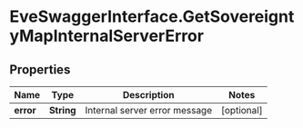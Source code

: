 # EveSwaggerInterface.GetSovereigntyMapInternalServerError

## Properties
Name | Type | Description | Notes
------------ | ------------- | ------------- | -------------
**error** | **String** | Internal server error message | [optional] 


